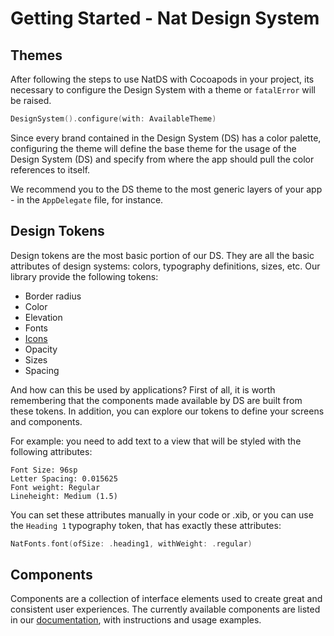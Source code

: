 # Getting Started - Nat Design System

## Themes
After following the steps to use NatDS with Cocoapods in your project, its necessary to configure the Design System with a theme or `fatalError` will be raised.

```swift
DesignSystem().configure(with: AvailableTheme)
```

Since every brand contained in the Design System (DS) has a color palette, configuring the theme will define the base theme for the usage of the Design System (DS) and specify from where the app should pull the color references to itself.

We recommend you to the DS theme to the most generic layers of your app - in the `AppDelegate` file, for instance.

## Design Tokens

Design tokens are the most basic portion of our DS. They are all the basic attributes of design systems: colors, typography definitions, sizes, etc. Our library provide the following tokens:

- Border radius​
- Color​
- Elevation​
- Fonts
- [Icons](using-icons.md)
- Opacity​
- Size​s
- Spacing​

And how can this be used by applications? First of all, it is worth remembering that the components made available by DS are built from these tokens. In addition, you can explore our tokens to define your screens and components.

For example: you need to add text to a view that will be styled with the following attributes:

```Font Family: Roboto, sans-serif
Font Size: 96sp
Letter Spacing: 0.015625
Font weight: Regular
Lineheight: Medium (1.5)
````

You can set these attributes manually in your code or .xib, or you can use the `Heading 1` typography token, that has exactly these attributes:

```swift
NatFonts.font(ofSize: .heading1, withWeight: .regular)
```

## Components
Components are a collection of interface elements used to create great and consistent user experiences. The currently available components are listed in our [documentation](https://natds-ios.prd.naturacloud.com/documentation/index.html), with instructions and usage examples.